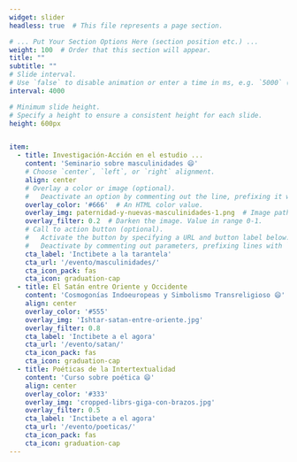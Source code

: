```yaml
---
widget: slider
headless: true  # This file represents a page section.

# ... Put Your Section Options Here (section position etc.) ...
weight: 100  # Order that this section will appear.
title: ""
subtitle: ""
# Slide interval.
# Use `false` to disable animation or enter a time in ms, e.g. `5000` (5s).
interval: 4000

# Minimum slide height.
# Specify a height to ensure a consistent height for each slide.
height: 600px


item:
  - title: Investigación-Acción en el estudio ...
    content: 'Seminario sobre masculinidades 😄'
    # Choose `center`, `left`, or `right` alignment.
    align: center
    # Overlay a color or image (optional).
    #   Deactivate an option by commenting out the line, prefixing it with `#`.
    overlay_color: '#666'  # An HTML color value.
    overlay_img: paternidad-y-nuevas-masculinidades-1.png  # Image path relative to your `assets/media/` folder
    overlay_filter: 0.2  # Darken the image. Value in range 0-1.
    # Call to action button (optional).
    #   Activate the button by specifying a URL and button label below.
    #   Deactivate by commenting out parameters, prefixing lines with `#`.
    cta_label: 'Inctibete a la tarantela'
    cta_url: '/evento/masculinidades/'
    cta_icon_pack: fas
    cta_icon: graduation-cap
  - title: El Satán entre Oriente y Occidente
    content: 'Cosmogonías Indoeuropeas y Simbolismo Transreligioso 😄'
    align: center
    overlay_color: '#555'
    overlay_img: 'Ishtar-satan-entre-oriente.jpg'
    overlay_filter: 0.8
    cta_label: 'Inctibete a el agora'
    cta_url: '/evento/satan/'
    cta_icon_pack: fas
    cta_icon: graduation-cap
  - title: Poéticas de la Intertextualidad
    content: 'Curso sobre poética 😄'
    align: center
    overlay_color: '#333'
    overlay_img: 'cropped-librs-giga-con-brazos.jpg'
    overlay_filter: 0.5
    cta_label: 'Inctibete a el agora'
    cta_url: '/evento/poeticas/'
    cta_icon_pack: fas
    cta_icon: graduation-cap
---
```

